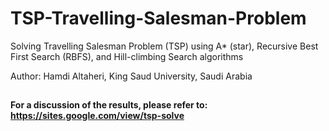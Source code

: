 # TSP-Travelling-Salesman-Problem
Solving Travelling Salesman Problem (TSP) using A* (star), Recursive Best First Search (RBFS), and Hill-climbing Search algorithms

Author: Hamdi Altaheri, King Saud University, Saudi Arabia

##

**For a discussion of the results, please refer to: https://sites.google.com/view/tsp-solve**
